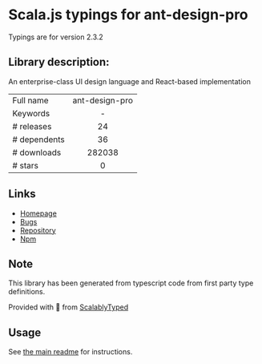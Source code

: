 
# Scala.js typings for ant-design-pro

Typings are for version 2.3.2

## Library description:
An enterprise-class UI design language and React-based implementation

|                    |                 |
| ------------------ | :-------------: |
| Full name          | ant-design-pro |
| Keywords           | - |
| # releases         | 24 |
| # dependents       | 36 |
| # downloads        | 282038 |
| # stars            | 0 |

## Links
- [Homepage](https://github.com/ant-design/ant-design-pro#readme)
- [Bugs](https://github.com/ant-design/ant-design-pro/issues)
- [Repository](https://github.com/ant-design/ant-design-pro)
- [Npm](https://www.npmjs.com/package/ant-design-pro)
    


## Note
This library has been generated from typescript code from first party type definitions.

Provided with :purple_heart: from [ScalablyTyped](https://github.com/oyvindberg/ScalablyTyped)

## Usage
See [the main readme](../../readme.md) for instructions.


